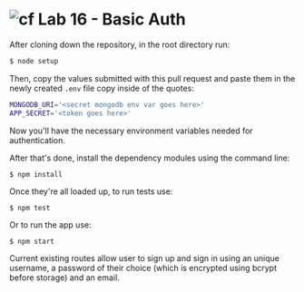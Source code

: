 ![cf](https://i.imgur.com/7v5ASc8.png) Lab 16 - Basic Auth
======
After cloning down the repository, in the root directory run:

```sh
$ node setup
```
Then, copy the values submitted with this pull request and paste them in the newly created `.env` file copy inside of the quotes:
```sh
MONGODB_URI='<secret mongodb env var goes here>'
APP_SECRET='<token goes here>'
```
Now you'll have the necessary environment variables needed for authentication.

After that's done, install the dependency modules using the command line:
```
$ npm install
```
Once they're all loaded up, to run tests use:
```
$ npm test
```
Or to run the app use:
```
$ npm start
```
Current existing routes allow user to sign up and sign in using an unique username, a password of their choice (which is encrypted using bcrypt before storage) and an email. 

